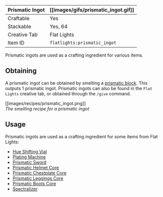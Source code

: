 | Prismatic Ingot | [[images/gifs/prismatic_ingot.gif]] |
|-----------------|-------------------------------------|
| Craftable       | Yes                                 |
| Stackable       | Yes, 64                             |
| Creative Tab    | Flat Lights                         |
| Item ID         | `flatlights:prismatic_ingot`        |

Prismatic ingots are used as a crafting ingredient for various items.

## Obtaining
A prismatic ingot can be obtained by smelting a [prismatic block](Prismatic-Block). This outputs 1 prismatic ingot. Prismatic ingots can also be found in the `Flat Lights` creative tab, or obtained through the `/give` command.

[[images/recipes/prismatic_ingot.png]]  
*The smelting recipe for a prismatic ingot*

## Usage
Prismatic ingots are used as a crafting ingredient for some items from Flat Lights:
- [Hue Shifting Vial](Hue-Shifting-Vial)
- [Plating Machine](Plating-Machine)
- [Prismatic Sword](Prismatic-Sword)
- [Prismatic Helmet Core](Prismatic-Helmet-Core)
- [Prismatic Chestplate Core](Prismatic-Chestplate-Core)
- [Prismatic Leggings Core](Prismatic-Leggings-Core)
- [Prismatic Boots Core](Prismatic-Boots-Core)
- [Spectralizer](Spectralizer)
